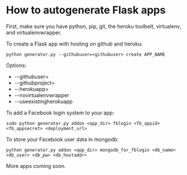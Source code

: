 # How to autogenerate Flask apps

First, make sure you have python, pip, git, the heroku toolbelt, virtualenv, and virtualenvwrapper.

To create a Flask app with hosting on github and heroku:

	python generator.py --githubuser=<githubuser> create APP_NAME

Options:

+ --githubuser=
+ --githubproject=
+ --herokuapp=
+ --novirtualenvwrapper
+ --useexistingherokuapp

To add a Facebook login system to your app:

	sudo python generator.py addon <app_dir> fblogin <fb_appid> <fb_appsecret> <deployment_url>

To store your Facebook user data in mongodb:

	python generator.py addon <app_dir> mongodb_for_fblogin <db_name> <db_user> <db_pw> <db_hostaddr>

More apps coming soon.